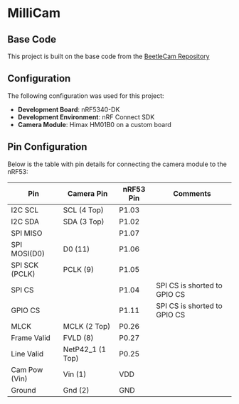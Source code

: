 # MilliCam

## Base Code

This project is built on the base code from the [BeetleCam Repository](https://github.com/uw-x/insect-robot-cam)

## Configuration

The following configuration was used for this project:

- **Development Board**: nRF5340-DK
- **Development Environment**: nRF Connect SDK
- **Camera Module**: Himax HM01B0 on a custom board

## Pin Configuration

Below is the table with pin details for connecting the camera module to the nRF53:

| Pin            | Camera Pin       | nRF53 Pin      | Comments                     |
|----------------|------------------|----------------|------------------------------|
| I2C SCL        | SCL (4 Top)      | P1.03          |                              |
| I2C SDA        | SDA (3 Top)      | P1.02          |                              |
| SPI MISO       |                  | P1.07          |                              |
| SPI MOSI(D0)   | D0 (11)          | P1.06          |                              |
| SPI SCK (PCLK) | PCLK (9)         | P1.05          |                              |
| SPI CS         |                  | P1.04          | SPI CS is shorted to GPIO CS |
| GPIO CS        |                  | P1.11          | SPI CS is shorted to GPIO CS |
| MLCK           | MCLK (2 Top)     | P0.26          |                              |
| Frame Valid    | FVLD (8)         | P0.27          |                              |
| Line Valid     | NetP42_1 (1 Top) | P0.25          |                              |
| Cam Pow (Vin)  | Vin (1)          | VDD            |                              |
| Ground         | Gnd (2)          | GND            |                              |

